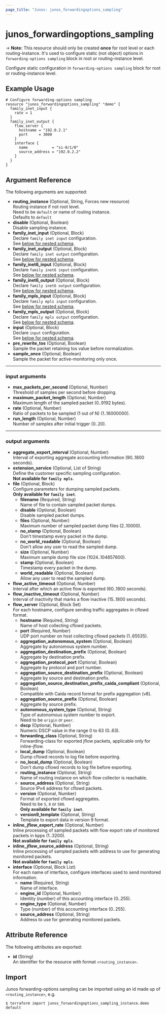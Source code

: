 ```yaml
---
page_title: "Junos: junos_forwardingoptions_sampling"
---
```


# junos_forwardingoptions_sampling

-> **Note:** This resource should only be created **once** for root level or each routing-instance.
It's used to configure static (not object) options in `forwarding-options sampling` block in root or
routing-instance level.

Configure static configuration in `forwarding-options sampling` block for root or
routing-instance level.

## Example Usage

```hcl
# Configure forwarding-options sampling
resource "junos_forwardingoptions_sampling" "demo" {
  family_inet_input {
    rate = 1
  }
  family_inet_output {
    flow_server {
      hostname = "192.0.2.1"
      port     = 3000
    }
    interface {
      name           = "si-0/1/0"
      source_address = "192.0.2.2"
    }
  }
}
```

## Argument Reference

The following arguments are supported:

- **routing_instance** (Optional, String, Forces new resource)  
  Routing instance if not root level.  
  Need to be `default` or name of routing instance.  
  Defaults to `default`
- **disable** (Optional, Boolean)  
  Disable sampling instance.
- **family_inet_input** (Optional, Block)  
  Declare `family inet input` configuration.  
  See [below for nested schema](#input-arguments).
- **family_inet_output** (Optional, Block)  
  Declare `family inet output` configuration.  
  See [below for nested schema](#output-arguments).
- **family_inet6_input** (Optional, Block)  
  Declare `family inet6 input` configuration.  
  See [below for nested schema](#input-arguments).
- **family_inet6_output** (Optional, Block)  
  Declare `family inet6 output` configuration.  
  See [below for nested schema](#output-arguments).
- **family_mpls_input** (Optional, Block)  
  Declare `family mpls input` configuration.  
  See [below for nested schema](#input-arguments).
- **family_mpls_output** (Optional, Block)  
  Declare `family mpls output` configuration.  
  See [below for nested schema](#output-arguments).
- **input** (Optional, Block)  
  Declare `input` configuration.  
  See [below for nested schema](#input-arguments).
- **pre_rewrite_tos** (Optional, Boolean)  
  Sample the packet retaining tos value before normalization.
- **sample_once** (Optional, Boolean)  
  Sample the packet for active-monitoring only once.

---

### input arguments

- **max_packets_per_second** (Optional, Number)  
  Threshold of samples per second before dropping.
- **maximum_packet_length** (Optional, Number)  
  Maximum length of the sampled packet (0..9192 bytes).
- **rate** (Optional, Number)  
  Ratio of packets to be sampled (1 out of N) (1..16000000).
- **run_length** (Optional, Number)  
  Number of samples after initial trigger (0..20).

---

### output arguments

- **aggregate_export_interval** (Optional, Number)  
  Interval of exporting aggregate accounting information (90..1800 seconds).
- **extension_service** (Optional, List of String)  
  Define the customer specific sampling configuration.  
  **Not available for `family mpls`**.
- **file** (Optional, Block)  
  Configure parameters for dumping sampled packets.  
  **Only available for `family inet`**.
  - **filename** (Required, String)  
    Name of file to contain sampled packet dumps.
  - **disable** (Optional, Boolean)  
    Disable sampled packet dumps.
  - **files** (Optional, Number)  
    Maximum number of sampled packet dump files (2..10000).
  - **no_stamp** (Optional, Boolean)  
    Don't timestamp every packet in the dump.
  - **no_world_readable** (Optional, Boolean)  
    Don't allow any user to read the sampled dump.
  - **size** (Optional, Number)  
    Maximum sample dump file size (1024..104857600).
  - **stamp** (Optional, Boolean)  
    Timestamp every packet in the dump.
  - **world_readable** (Optional, Boolean)  
    Allow any user to read the sampled dump.
- **flow_active_timeout** (Optional, Number)  
  Interval after which an active flow is exported (60..1800 seconds).
- **flow_inactive_timeout** (Optional, Number)  
  Interval of inactivity that marks a flow inactive (15..1800 seconds).
- **flow_server** (Optional, Block Set)  
  For each hostname, configure sending traffic aggregates in cflowd format.
  - **hostname** (Required, String)  
    Name of host collecting cflowd packets.
  - **port** (Required, Number)  
    UDP port number on host collecting cflowd packets (1..65535).
  - **aggregation_autonomous_system** (Optional, Boolean)  
    Aggregate by autonomous system number.
  - **aggregation_destination_prefix** (Optional, Boolean)  
    Aggregate by destination prefix.
  - **aggregation_protocol_port** (Optional, Boolean)  
    Aggregate by protocol and port number.
  - **aggregation_source_destination_prefix** (Optional, Boolean)  
    Aggregate by source and destination prefix.
  - **aggregation_source_destination_prefix_caida_compliant** (Optional, Boolean)  
    Compatible with Caida record format for prefix aggregation (v8).
  - **aggregation_source_prefix** (Optional, Boolean)  
    Aggregate by source prefix.
  - **autonomous_system_type** (Optional, String)  
    Type of autonomous system number to export.  
    Need to be `origin` or `peer`.
  - **dscp** (Optional, Number)  
    Numeric DSCP value in the range 0 to 63 (0..63).
  - **forwarding_class** (Optional, String)  
    Forwarding-class for exported jflow packets, applicable only for inline-jflow.
  - **local_dump** (Optional, Boolean)  
    Dump cflowd records to log file before exporting.
  - **no_local_dump** (Optional, Boolean)  
    Don't dump cflowd records to log file before exporting.
  - **routing_instance** (Optional, String)  
    Name of routing instance on which flow collector is reachable.
  - **source_address** (Optional, String)  
    Source IPv4 address for cflowd packets.
  - **version** (Optional, Number)  
    Format of exported cflowd aggregates.  
    Need to be `5`, `8` or `500`.  
    **Only available for `family inet`**.
  - **version9_template** (Optional, String)  
    Template to export data in version 9 format.
- **inline_jflow_export_rate** (Optional, Number)  
  Inline processing of sampled packets with
  flow export rate of monitored packets in kpps (1..3200).  
  **Not available for `family mpls`**.
- **inline_jflow_source_address** (Optional, String)  
  Inline processing of sampled packets with address to use for generating monitored packets.  
  **Not available for `family mpls`**.
- **interface** (Optional, Block List)  
  For each name of interface, configure interfaces used to send monitored information.
  - **name** (Required, String)  
    Name of interface.
  - **engine_id** (Optional, Number)  
    Identity (number) of this accounting interface (0..255).
  - **engine_type** (Optional, Number)  
    Type (number) of this accounting interface (0..255).
  - **source_address** (Optional, String)  
    Address to use for generating monitored packets.

## Attribute Reference

The following attributes are exported:

- **id** (String)  
  An identifier for the resource with format `<routing_instance>`.

## Import

Junos forwarding-options sampling can be imported using an id made up of
`<routing_instance>`, e.g.

```shell
$ terraform import junos_forwardingoptions_sampling_instance.demo default
```
